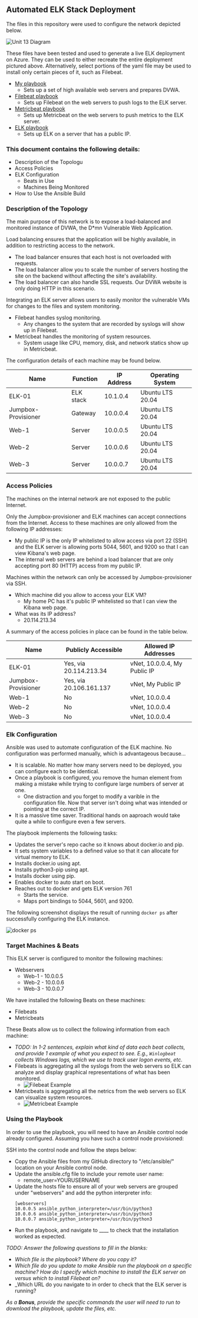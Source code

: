 ## Automated ELK Stack Deployment

The files in this repository were used to configure the network depicted below.

![Unit 13 Diagram](Diagrams/Unit-13-Diagram.png "Unit 13 Diagram")

These files have been tested and used to generate a live ELK deployment on Azure. They can be used to either recreate the entire deployment pictured above. Alternatively, select portions of the yaml file may be used to install only certain pieces of it, such as Filebeat.

  - [My playbook](/Ansible/my-playbook.yml)
    - Sets up a set of high available web servers and prepares DVWA.
  - [Filebeat playbook](/Ansible/filebeat-playbook.yml)
    - Sets up Filebeat on the web servers to push logs to the ELK server.
  - [Metricbeat playbook](/Ansible/metricbeat-playbook.yml)
    - Sets up Metricbeat on the web servers to push metrics to the ELK server.
  - [ELK playbook](/Ansible/elk-playbook.yml)
    - Sets up ELK on a server that has a public IP.


### This document contains the following details:
- Description of the Topologu
- Access Policies
- ELK Configuration
  - Beats in Use
  - Machines Being Monitored
- How to Use the Ansible Build


### Description of the Topology

The main purpose of this network is to expose a load-balanced and monitored instance of DVWA, the D*mn Vulnerable Web Application.

Load balancing ensures that the application will be highly available, in addition to restricting access to the network.
- The load balancer ensures that each host is not overloaded with requests.
- The load balancer allow you to scale the number of servers hosting the site on the backend without affecting the site's availability. 
- The load balancer can also handle SSL requests. Our DVWA website is only doing HTTP in this scenario.

Integrating an ELK server allows users to easily monitor the vulnerable VMs for changes to the files and system monitoring.
- Filebeat handles syslog monitoring.
  - Any changes to the system that are recorded by syslogs will show up in Filebeat.
- Metricbeat handles the monitoring of system resources.
  - System usage like CPU, memory, disk, and network statics show up in Metricbeat.

The configuration details of each machine may be found below.

| Name                | Function | IP Address | Operating System |
|---------------------|----------|------------|------------------|
| ELK-01              | ELK stack | 10.1.0.4  | Ubuntu LTS 20.04 |
| Jumpbox-Provisioner | Gateway  | 10.0.0.4   | Ubuntu LTS 20.04 |
| Web-1               | Server   | 10.0.0.5   | Ubuntu LTS 20.04 |
| Web-2               | Server   | 10.0.0.6   | Ubuntu LTS 20.04 |
| Web-3               | Server   | 10.0.0.7   | Ubuntu LTS 20.04 |


### Access Policies

The machines on the internal network are not exposed to the public Internet. 

Only the Jumpbox-provisioner and ELK machines can accept connections from the Internet. Access to these machines are only allowed from the following IP addresses:
- My public IP is the only IP whitelisted to allow access via port 22 (SSH) and the ELK server is allowing ports 5044, 5601, and 9200 so that I can view Kibana's web page.
- The internal web servers are behind a load balancer that are only accepting port 80 (HTTP) access from my public IP.

Machines within the network can only be accessed by Jumpbox-provisioner via SSH.
- Which machine did you allow to access your ELK VM?
  - My home PC has it's public IP whitelisted so that I can view the Kibana web page.
- What was its IP address?
  - 20.114.213.34

A summary of the access policies in place can be found in the table below.

| Name     | Publicly Accessible | Allowed IP Addresses |
|----------|---------------------|----------------------|
| ELK-01 | Yes, via 20.114.213.34 | vNet, 10.0.0.4, My Public IP |
| Jumpbox-Provisioner | Yes,  via 20.106.161.137 | vNet, My Public IP |
| Web-1 | No | vNet, 10.0.0.4 |
| Web-2 | No | vNet, 10.0.0.4 |
| Web-3 | No | vNet, 10.0.0.4 |

### Elk Configuration

Ansible was used to automate configuration of the ELK machine. No configuration was performed manually, which is advantageous because...
- It is scalable. No matter how many servers need to be deployed, you can configure each to be identical.
- Once a playbook is configured, you remove the human element from making a mistake while trying to configure large numbers of server at one.
  - One distraction and you forget to modify a varible in the configuration file. Now that server isn't doing what was intended or pointing at the correct IP.
- It is a massive time saver. Traditional hands on aaproach would take quite a while to configure even a few servers.

The playbook implements the following tasks:
- Updates the server's repo cache so it knows about docker.io and pip.
- It sets system variables to a defined value so that it can allocate for virtual memory to ELK.
- Installs docker.io using apt.
- Installs python3-pip using apt.
- Installs docker using pip.
- Enables docker to auto start on boot.
- Reaches out to docker and gets ELK version 761
  - Starts the service.
  - Maps port bindings to 5044, 5601, and 9200.

The following screenshot displays the result of running `docker ps` after successfully configuring the ELK instance.

![docker ps](/Images/docker_ps.jpg)


### Target Machines & Beats
This ELK server is configured to monitor the following machines:
- Webservers
  - Web-1 - 10.0.0.5
  - Web-2 - 10.0.0.6
  - Web-3 - 10.0.0.7

We have installed the following Beats on these machines:
- Filebeats
- Metricbeats

These Beats allow us to collect the following information from each machine:
- _TODO: In 1-2 sentences, explain what kind of data each beat collects, and provide 1 example of what you expect to see. E.g., `Winlogbeat` collects Windows logs, which we use to track user logon events, etc._
- Filebeats is aggregating all the syslogs from the web servers so ELK can analyze and display graphical representations of what has been monitored.
  - ![Filebeat Example](/Images/filebeats-example.png)
- Metricbeats is aggregating all the netrics from the web servers so ELK can visualize system resources.
  - ![Metricbeat Example](/Images/metricbeats-example.png)

### Using the Playbook
In order to use the playbook, you will need to have an Ansible control node already configured. Assuming you have such a control node provisioned: 

SSH into the control node and follow the steps below:
- Copy the Ansible files from my GitHub directory to "/etc/ansible/" location on your Ansible control node.
- Update the ansible.cfg file to include your remote user name:
  - remote_user=YOURUSERNAME
- Update the hosts file to ensure all of your web servers are grouped under "webservers" and add the python interpreter info:
  ```
  [webservers]
  10.0.0.5 ansible_python_interpreter=/usr/bin/python3
  10.0.0.6 ansible_python_interpreter=/usr/bin/python3
  10.0.0.7 ansible_python_interpreter=/usr/bin/python3
  ```
- Run the playbook, and navigate to ____ to check that the installation worked as expected.

_TODO: Answer the following questions to fill in the blanks:_
- _Which file is the playbook? Where do you copy it?_
- _Which file do you update to make Ansible run the playbook on a specific machine? How do I specify which machine to install the ELK server on versus which to install Filebeat on?_
- _Which URL do you navigate to in order to check that the ELK server is running?

_As a **Bonus**, provide the specific commands the user will need to run to download the playbook, update the files, etc._
